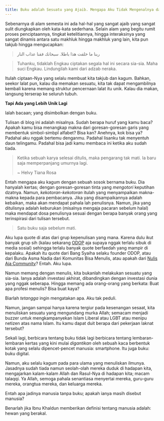 ```yaml
---
title: Buku adalah Sesuatu yang Ajaib. Mengapa Aku Tidak Mengenalnya dari Dulu?
---
```


Sebenarnya di alam semesta ini ada hal-hal yang sangat ajaib yang sangat sulit diungkapkan oleh kata-kata sederhana. Selain alam yang begitu rumit proses penciptaannya, tingkat ketelitiannya, hingga interaksinya yang sangat dinamis antara satu makhluk hingga makhluk yang lain, kita pun takjub hingga mengucapkan:

> ربنا ما خلقت هذا باطلا. سبحانك فقنا عذاب النار

> Tuhanku, tidaklah Engkau ciptakan segala hal ini secara sia-sia. Maha suci Engkau. Lindungilah kami dari adzab neraka.

Itulah ciptaan-Nya yang selalu membuat kita takjub dan kagum. Bahkan, seekor lalat pun, kalau dia memakan sesuatu, kita tak dapat mengambilnya kembali karena memang struktur pencernaan lalat itu unik. Kalau dia makan, langsung terserap ke seluruh tubuh.

**Tapi Ada yang Lebih Unik Lagi**

Ialah bacaan; yang disimbolkan dengan buku.

Tulisan di blog ini adalah misalnya. Sudah berapa huruf yang kamu baca? Apakah kamu bisa menangkap makna dari goresan-goresan garis yang membentuk simbol-simbpl alfabet? Bisa kan? Anehnya, kok bisa ya? Padahal aku nggak bertemu denganmu. Padahal lisanku tak menyentuh daun telingamu. Padahal bisa jadi kamu membaca ini ketika aku sudah tiada.

> Ketika sebuah karya selesai ditulis, maka pengarang tak mati. Ia baru saja memperpanjang umurnya lagi.
> 
> ~ Helvy Tiana Rosa

Entah mengapa aku kagum dengan sebuah sosok bernama buku. Dia hanyalah kertas; dengan goresan-goresan tinta yang _mengotori_ keputihan dzatnya. Namun, _kekotoran-kekotoran_ itulah yang menyampaikan makna-makna kepada para pembacanya. Jika yang disampaikannya adalah kebaikan, maka akan mendapat pahala lah penulisnya. Namun, jika yang ditulisnya adalah keburukan (misalnya mengaja pacaran sebelum halal) maka mendapat dosa penulisnya sesuai dengan berapa banyak orang yang terinspirasi dari tulisan tersebut.

> Satu buku saja sebelum mati.

Aku lupa quote di atas dari grup kepenulisan yang mana. Karena dulu ikut banyak grup sih (kalau sekarang [ODOP](https://instagram.com/komunitas.odop) aja supaya nggak terlalu sibuk di media sosial) sehingga terlalu banyak quote berfaedah yang mampir di kepalaku. Apakah itu quote dari Bang Syaiha selaku founder ODOP, atau dari Bunda Asma Nadia dari Komunitas Bisa Menulis, atau apakah dari [Nulis Aja Community](https://instagram.com/nulisajacommunity)? Entah. Aku lupa.

Namun memang dengan menulis, kita bukanlah melakukan sesuatu yang sia-sia. Ianya adalah investasi akhirat, dibandingkan dengan investasi dunia yang nggak seberapa. Hingga memang ada orang-orang yang berkata: Buat apa profesi menulis? Bisa buat kaya?

Biarlah _tetangga_ ingin mengatakan apa. Aku tak peduli.

Namun, jangan sampai hanya karena tergiur pada kesenangan sesaat, kita menuliskan sesuatu yang mengundang murka Allah; semacam menjadi buzzer untuk mengkampanyekan Islam Liberal atau LGBT atau menipu netizen atas nama Islam. Itu kamu dapat duit berapa dari pekerjaan laknat tersebut?

Sekali lagi, berbicara tentang buku tidak lagi berbicara tentang lembaran-lembaran kertas yang kini mulai _digantikan_ oleh sebuah kaca berbentuk kotak yang selalu dipencet-pencet manusia: smartphone. Itu juga buku: buku digital.

Namun, aku selalu kagum pada para ulama yang menuliskan ilmunya. Jasadnya sudah tiada namun seolah-olah mereka duduk di hadapan kita, mengajarkan kalam-kalam Allah dan Rasul-Nya di hadapan kita; macam talaqqi. Ya Allah, semoga pahala senantiasa menyertai mereka, guru-guru mereka, orangtua mereka, dan keluarga mereka.

Entah apa jadinya manusia tanpa buku; apakah ianya masih disebut manusia?

Benarlah jika Ibnu Khaldun memberikan definisi tentang manusia adalah: hewan yang berakal.